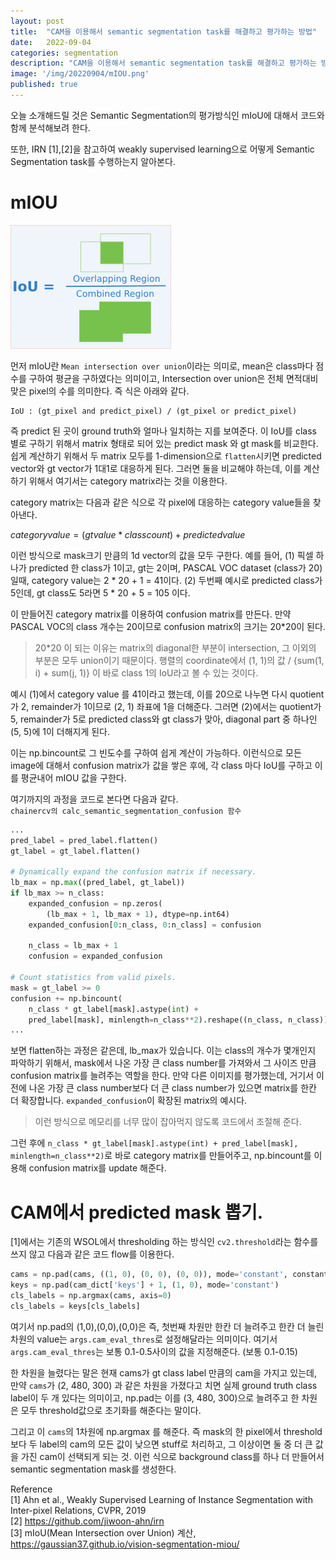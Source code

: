 ```yaml
---
layout: post
title:  "CAM을 이용해서 semantic segmentation task를 해결하고 평가하는 방법"
date:   2022-09-04
categories: segmentation
description: "CAM을 이용해서 semantic segmentation task를 해결하고 평가하는 방법"
image: '/img/20220904/mIOU.png'
published: true 
---
```


오늘 소개해드릴 것은 Semantic Segmentation의 평가방식인 mIoU에 대해서 코드와 함께 분석해보려 한다.

또한, IRN [1],[2]을 참고하여 weakly supervised learning으로 어떻게 Semantic Segmentation task를 수행하는지 알아본다.

# mIOU

![image](/img/20220904/mIOU.png)

먼저 mIoU란 `Mean intersection over union`이라는 의미로, mean은 class마다 점수를 구하여 평균을 구하였다는 의미이고, Intersection over union은 전체 면적대비 맞은 pixel의 수를 의미한다. 즉 식은 아래와 같다.

```
IoU : (gt_pixel and predict_pixel) / (gt_pixel or predict_pixel)
```

즉 predict 된 곳이 ground truth와 얼마나 일치하는 지를 보여준다. 이 IoU를 class 별로 구하기 위해서 matrix 형태로 되어 있는 predict mask 와 gt mask를 비교한다. 쉽게 계산하기 위해서 두 matrix 모두를 1-dimension으로 `flatten`시키면 predicted vector와 gt vector가 1대1로 대응하게 된다. 그러면 둘을 비교해야 하는데, 이를 계산하기 위해서 여기서는 category matrix라는 것을 이용한다.

category matrix는 다음과 같은 식으로 각 pixel에 대응하는 category value들을 찾아낸다.

$category value = (gt value * class count) + predicted value$

이런 방식으로 mask크기 만큼의 1d vector의 값을 모두 구한다. 예를 들어, (1) 픽셀 하나가 predicted 한 class가 1이고, gt는 2이며, PASCAL VOC dataset (class가 20) 일때, category value는 2 * 20 + 1 = 41이다. (2) 두번째 예시로 predicted class가 5인데, gt class도 5라면 5 * 20 + 5 = 105 이다.

이 만들어진 category matrix를 이용하여 confusion matrix를 만든다. 만약 PASCAL VOC의 class 개수는 20이므로 confusion matrix의 크기는 20*20이 된다.

> 20*20 이 되는 이유는 matrix의 diagonal한 부분이 intersection, 그 이외의 부분은 모두 union이기 때문이다. 행렬의 coordinate에서 (1, 1)의 값 / {sum(1, i) + sum(j, 1)} 이 바로 class 1의 IoU라고 볼 수 있는 것이다.

예시 (1)에서 category value 를 41이라고 했는데, 이를 20으로 나누면 다시 quotient가 2, remainder가 1이므로 (2, 1) 좌표에 1을 더해준다. 그러면 (2)에서는 quotient가 5, remainder가 5로 predicted class와 gt class가 맞아, diagonal part 중 하나인 (5, 5)에 1이 더해지게 된다.

이는 np.bincount로 그 빈도수를 구하여 쉽게 계산이 가능하다. 이런식으로 모든 image에 대해서 confusion matrix가 값을 쌓은 후에, 각 class 마다 IoU를 구하고 이를 평균내어 mIOU 값을 구한다.

여기까지의 과정을 코드로 본다면 다음과 같다.   
`chainercv의 calc_semantic_segmentation_confusion 함수`
```python
...
pred_label = pred_label.flatten()
gt_label = gt_label.flatten()

# Dynamically expand the confusion matrix if necessary.
lb_max = np.max((pred_label, gt_label))
if lb_max >= n_class:
    expanded_confusion = np.zeros(
        (lb_max + 1, lb_max + 1), dtype=np.int64)
    expanded_confusion[0:n_class, 0:n_class] = confusion

    n_class = lb_max + 1
    confusion = expanded_confusion

# Count statistics from valid pixels.
mask = gt_label >= 0
confusion += np.bincount(
    n_class * gt_label[mask].astype(int) +
    pred_label[mask], minlength=n_class**2).reshape((n_class, n_class))
...
```

보면 flatten하는 과정은 같은데, lb_max가 있습니다. 이는 class의 개수가 몇개인지 파악하기 위해서, mask에서 나온 가장 큰 class number를 가져와서 그 사이즈 만큼 confusion matrix를 늘려주는 역할을 한다. 만약 다른 이미지를 평가했는데, 거기서 이전에 나온 가장 큰 class number보다 더 큰 class number가 있으면 matrix를 한칸 더 확장합니다. `expanded_confusion`이 확장된 matrix의 예시다.

> 이런 방식으로 메모리를 너무 많이 잡아먹지 않도록 코드에서 조절해 준다.

그런 후에 `n_class * gt_label[mask].astype(int) + pred_label[mask], minlength=n_class**2)`로 바로 category matrix를 만들어주고, np.bincount를 이용해 confusion matrix를 update 해준다.

# CAM에서 predicted mask 뽑기.

[1]에서는 기존의 WSOL에서 thresholding 하는 방식인 `cv2.threshold`라는 함수를 쓰지 않고 다음과 같은 코드 flow를 이용한다.

```python
cams = np.pad(cams, ((1, 0), (0, 0), (0, 0)), mode='constant', constant_values=args.cam_eval_thres)
keys = np.pad(cam_dict['keys'] + 1, (1, 0), mode='constant')
cls_labels = np.argmax(cams, axis=0)
cls_labels = keys[cls_labels]
```

여기서 np.pad의 (1,0),(0,0),(0,0)은 즉, 첫번째 차원만 한칸 더 늘려주고 한칸 더 늘린 차원의 value는 `args.cam_eval_thres`로 설정해달라는 의미이다. 여기서 `args.cam_eval_thres`는 보통 0.1-0.5사이의 값을 지정해준다. (보통 0.1-0.15)  

한 차원을 늘렸다는 말은 현재 cams가 gt class label 만큼의 cam을 가지고 있는데, 만약 `cams`가 (2, 480, 300) 과 같은 차원을 가졌다고 치면 실제 ground truth class label이 두 개 있다는 의미이고, np.pad는 이를 (3, 480, 300)으로 늘려주고 한 차원은 모두 threshold값으로 초기화를 해준다는 말이다.  

그리고 이 `cams`의 1차원에 np.argmax 를 해준다. 즉 mask의 한 pixel에서 threshold보다 두 label의 cam의 모든 값이 낮으면 stuff로 처리하고, 그 이상이면 둘 중 더 큰 값을 가진 cam이 선택되게 되는 것. 이런 식으로 background class를 하나 더 만들어서 semantic segmentation mask를 생성한다.


Reference  
[1] Ahn et al., Weakly Supervised Learning of Instance Segmentation with Inter-pixel Relations, CVPR, 2019  
[2] https://github.com/jiwoon-ahn/irn  
[3] mIoU(Mean Intersection over Union) 계산, https://gaussian37.github.io/vision-segmentation-miou/  